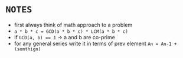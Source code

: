 # `NOTES` 

- first always think of math approach to a problem 
- `a * b * c = GCD(a * b * c) * LCM(a * b * c)`
- if `GCD(a, b) == 1` -> a and b are co-prime
- for any general series write it in terms of prev element `An = An-1 + (somthign)` 